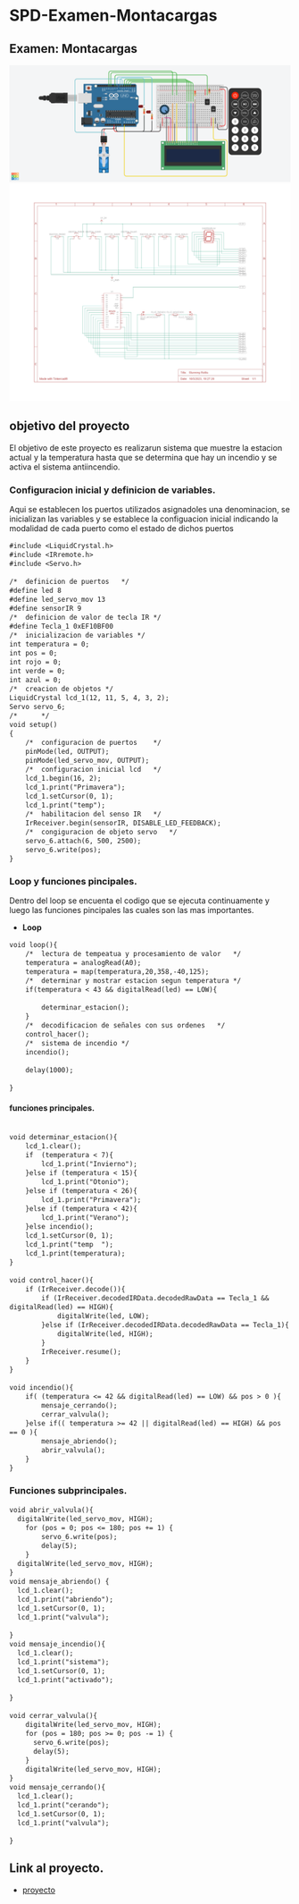 # SPD-Examen-Montacargas

## Examen: Montacargas
![Tinkercad](./imagenes/arduino.png)
![Diagrama](./imagenes/arduino_plano_esquematico.jpg)

## objetivo del proyecto
El objetivo de este proyecto es realizarun sistema que muestre la estacion actual y la temperatura hasta que se determina que hay un incendio y se activa el sistema antiincendio.


### Configuracion inicial y definicion de variables.
Aqui se establecen los puertos utilizados asignadoles una denominacion, se inicializan las variables y se establece la configuacion inicial indicando la modalidad de cada puerto como el estado de dichos puertos

~~~~
#include <LiquidCrystal.h>
#include <IRremote.h>
#include <Servo.h>

/*	definicion de puertos	*/
#define led 8
#define led_servo_mov 13
#define sensorIR 9
/*	definicion de valor de tecla IR	*/
#define Tecla_1 0xEF10BF00
/*	inicializacion de variables	*/
int temperatura = 0;
int pos = 0;
int rojo = 0;
int verde = 0;
int azul = 0;
/*	creacion de objetos	*/
LiquidCrystal lcd_1(12, 11, 5, 4, 3, 2);
Servo servo_6;
/*		*/
void setup()
{
	/*	configuracion de puertos	*/
	pinMode(led, OUTPUT);
	pinMode(led_servo_mov, OUTPUT);
  	/*	configuracion inicial lcd	*/
  	lcd_1.begin(16, 2);
  	lcd_1.print("Primavera");
    lcd_1.setCursor(0, 1);
  	lcd_1.print("temp");
	/*	habilitacion del senso IR	*/
    IrReceiver.begin(sensorIR, DISABLE_LED_FEEDBACK);
  	/*	congiguracion de objeto servo	*/
	servo_6.attach(6, 500, 2500);
  	servo_6.write(pos);
}

~~~~

### Loop y funciones pincipales.
Dentro del loop se encuenta el codigo que se ejecuta continuamente y luego las funciones pincipales las cuales son las mas importantes.

* **Loop**
~~~~
void loop(){
  	/*	lectura de tempeatua y procesamiento de valor	*/
    temperatura = analogRead(A0);
    temperatura = map(temperatura,20,358,-40,125);
  	/*	determinar y mostrar estacion segun temperatura	*/
  	if(temperatura < 43 && digitalRead(led) == LOW){
      	
    	determinar_estacion();
	}
  	/*	decodificacion de señales con sus ordenes	*/
  	control_hacer();
  	/*	sistema de incendio	*/
  	incendio();
 	
  	delay(1000);

}
~~~~

#### funciones principales.


~~~~

void determinar_estacion(){
  	lcd_1.clear();
    if  (temperatura < 7){
        lcd_1.print("Invierno");
    }else if (temperatura < 15){
      	lcd_1.print("Otonio");
    }else if (temperatura < 26){
       	lcd_1.print("Primavera");
    }else if (temperatura < 42){
        lcd_1.print("Verano");
    }else incendio();
  	lcd_1.setCursor(0, 1);
  	lcd_1.print("temp  ");
    lcd_1.print(temperatura);
}

void control_hacer(){
	if (IrReceiver.decode()){
      	if (IrReceiver.decodedIRData.decodedRawData == Tecla_1 && digitalRead(led) == HIGH){
			digitalWrite(led, LOW);
      	}else if (IrReceiver.decodedIRData.decodedRawData == Tecla_1){
			digitalWrite(led, HIGH);
      	}
		IrReceiver.resume();
	}
}

void incendio(){
    if( (temperatura <= 42 && digitalRead(led) == LOW) && pos > 0 ){
        mensaje_cerrando();
        cerrar_valvula();
    }else if(( temperatura >= 42 || digitalRead(led) == HIGH) && pos == 0 ){
        mensaje_abriendo();
        abrir_valvula();
    }
}
~~~~

### Funciones subprincipales.

~~~~
void abrir_valvula(){
  digitalWrite(led_servo_mov, HIGH);
    for (pos = 0; pos <= 180; pos += 1) {
        servo_6.write(pos);
        delay(5);
    }
  digitalWrite(led_servo_mov, HIGH);
}
void mensaje_abriendo() {
  lcd_1.clear();
  lcd_1.print("abriendo");
  lcd_1.setCursor(0, 1);
  lcd_1.print("valvula");

}
void mensaje_incendio(){
  lcd_1.clear();
  lcd_1.print("sistema");
  lcd_1.setCursor(0, 1);
  lcd_1.print("activado");
  
}

void cerrar_valvula(){
  	digitalWrite(led_servo_mov, HIGH);
    for (pos = 180; pos >= 0; pos -= 1) {
      servo_6.write(pos);
      delay(5);
    }
    digitalWrite(led_servo_mov, HIGH);
}
void mensaje_cerrando(){
  lcd_1.clear();
  lcd_1.print("cerando");
  lcd_1.setCursor(0, 1);
  lcd_1.print("valvula");
  
}
~~~~



## Link al proyecto.
- [proyecto](https://www.tinkercad.com/things/399n3WSI8cfp)
